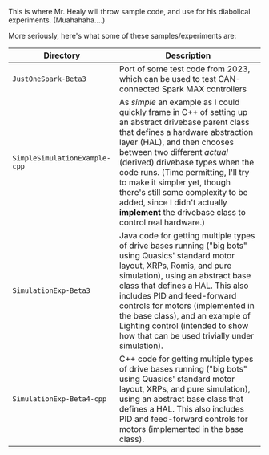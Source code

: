 This is where Mr. Healy will throw sample code, and use for his diabolical experiments.
(Muahahaha....)

More seriously, here's what some of these samples/experiments are:

| Directory  | Description |
| ------------- | ------------- |
| `JustOneSpark-Beta3` | Port of some test code from 2023, which can be used to test CAN-connected Spark MAX controllers |
| `SimpleSimulationExample-cpp` | As *simple* an example as I could quickly frame in C++ of setting up an abstract drivebase parent class that defines a hardware abstraction layer (HAL), and then chooses between two different *actual* (derived) drivebase types when the code runs.  (Time permitting, I'll try to make it simpler yet, though there's still some complexity to be added, since I didn't actually **implement** the drivebase class to control real hardware.) |
| `SimulationExp-Beta3` | Java code for getting multiple types of drive bases running ("big bots" using Quasics' standard motor layout, XRPs, Romis, and pure simulation), using an abstract base class that defines a HAL.  This also includes PID and feed-forward controls for motors (implemented in the base class), and an example of Lighting control (intended to show how that can be used trivially under simulation). |
| `SimulationExp-Beta4-cpp` | C++ code for getting multiple types of drive bases running ("big bots" using Quasics' standard motor layout, XRPs, and pure simulation), using an abstract base class that defines a HAL.  This also includes PID and feed-forward controls for motors (implemented in the base class). |
